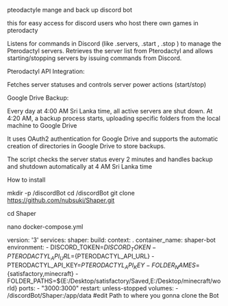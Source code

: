 pteodactyle mange and back up discord bot 

this for easy access for discord users who host there own games in pterodacty 


Listens for commands in Discord (like .servers, .start <number>, .stop <number>) to manage the Pterodactyl servers.
Retrieves the server list from Pterodactyl and allows starting/stopping servers by issuing commands from Discord.

Pterodactyl API Integration:

Fetches server statuses and controls server power actions (start/stop)

Google Drive Backup:

Every day at 4:00 AM Sri Lanka time, all active servers are shut down. At 4:20 AM, a backup process starts, uploading specific folders from the local machine to Google Drive

It uses OAuth2 authentication for Google Drive and supports the automatic creation of directories in Google Drive to store backups.

The script checks the server status every 2 minutes and handles backup and shutdown automatically at 4 AM Sri Lanka time


How to install 

mkdir -p /discordBot
cd /discordBot
git clone https://github.com/nubsuki/Shaper.git

cd Shaper

nano docker-compose.yml


version: '3'
services:
  shaper:
    build:
      context: .
    container_name: shaper-bot
    environment:
      - DISCORD_TOKEN=${DISCORD_TOKEN}
      - PTERODACTYL_API_URL=${PTERODACTYL_API_URL}
      - PTERODACTYL_API_KEY=${PTERODACTYL_API_KEY}
      - FOLDER_NAMES=${satisfactory,minecraft}
      - FOLDER_PATHS=${E:/Desktop/satisfactory/Saved,E:/Desktop/minecraft/world}
    ports:
      - "3000:3000"
    restart: unless-stopped
    volumes:
      - /discordBot/Shaper:/app/data #edit Path to where you gonna clone the Bot 


